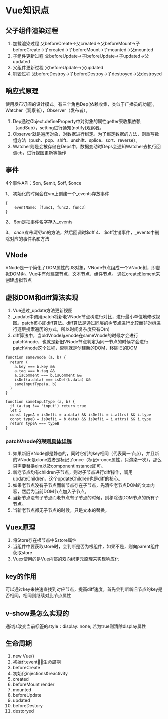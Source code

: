# Vue知识点

## 父子组件渲染过程

1. 加载渲染过程
父beforeCreate->父created->父beforeMount->子beforeCreate->子created->子beforeMount->子mounted->父mounted
2. 子组件更新过程
父beforeUpdate->子beforeUpdate->子updated->父updated
3. 父组件更新过程
父beforeUpdate->父updated
4. 销毁过程
父beforeDestroy->子beforeDestroy->子destroyed->父destroyed

## 响应式原理

使用发布订阅的设计模式。有三个角色Dep(依赖收集，类似于广播员的功能)，Watcher（观察者），Observer（发布者）。

1. Dep通过Object.defineProperty中对对象的属性getter来收集依赖（addSub），setting进行通知(notify)观察者。
2. Observer就是遍历对象，对数据进行绑定。为了绑定数据的方法，则重写数组方法（push、pop、shift、unshift、splice、sort、reverse）。
3. Watcher则是会被存储在Deps中，数据变动时Deps会通知Watcher去执行回调cb，进行视图更新等操作

## 事件

4个事件API：$on, $emit, $off, $once

1、 初始化的时候会在vm上创建一个_events存放事件

```
{
    eventName: [func1, func2, func3]
}
```

2、 $on是把事件名字存入_events

3、 $once首先调用$on的方法，然后回调时$off
4、 $off注销事件，_events中删除对应的事件名和方法

## VNode

VNode是一个简化了DOM属性的JS对象，VNode节点组成一个VNode树，即虚拟DOM树。Vue中有创建空节点、文本节点、组件节点。
通过createElement来创建虚拟节点

## 虚拟DOM和diff算法实现

1. Vue通过_update方法更新视图
2. _update中调用patch将新老VNode节点树进行对比，进行最小单位地修改视图。patch核心即diff算法。diff算法是通过同层的树节点进行比较而非对树进行逐层搜索遍历的方式，所以时间复杂度只有O(n)
3. diff算法中，当oldVnode与vnode在sameVnode的时候才会进行patchVnode，也就是新旧VNode节点判定为同一节点的时候才会进行patchVnode这个过程，否则就是创建新的DOM，移除旧的DOM

```
function sameVnode (a, b) {
  return (
    a.key === b.key &&
    a.tag === b.tag &&
    a.isComment === b.isComment &&
    isDef(a.data) === isDef(b.data) &&
    sameInputType(a, b)
  )
}

function sameInputType (a, b) {
  if (a.tag !== 'input') return true
  let i
  const typeA = isDef(i = a.data) && isDef(i = i.attrs) && i.type
  const typeB = isDef(i = b.data) && isDef(i = i.attrs) && i.type
  return typeA === typeB
}
```

### patchVnode的规则[具体详解](https://github.com/answershuto/learnVue/blob/master/docs/VirtualDOM%E4%B8%8Ediff(Vue%E5%AE%9E%E7%8E%B0).MarkDown)

1. 如果新旧VNode都是静态的，同时它们的key相同（代表同一节点），并且新的VNode是clone或者是标记了once（标记v-once属性，只渲染一次），那么只需要替换elm以及componentInstance即可。
2. 新老节点均有children子节点，则对子节点进行diff操作，调用updateChildren，这个updateChildren也是diff的核心。
3. 如果老节点没有子节点而新节点存在子节点，先清空老节点DOM的文本内容，然后为当前DOM节点加入子节点。
4. 当新节点没有子节点而老节点有子节点的时候，则移除该DOM节点的所有子节点。
5. 当新老节点都无子节点的时候，只是文本的替换。

## Vuex原理

1. 将Store存在根节点中$store属性
2. 当组件中要获取store时，会判断是否为根组件，如果不是，则向parent组件获取store
3. Vuex使用的是Vue内部的双向绑定元原理来实现响应化

## key的作用

可以通过key来快速查找到对应节点，提高diff速度。首先会判断新旧节点的key是否相同，相同则继续对比节点属性

## v-show是怎么实现的

通过js改变当前标签的style：display: none; 若为true则清除display属性

## 生命周期

1. new Vue()
2. 初始化event，生命周期
3. beforeCreate
4. 初始化injections&reactivity
5. created
6. beforeMount
render
7. mounted
8. beforeUpdate
9. updated
10. beforeDestory
11. destoryed
